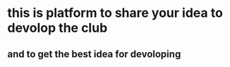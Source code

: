 # this is platform to share your idea to devolop the club
## and to get the best idea for devoloping